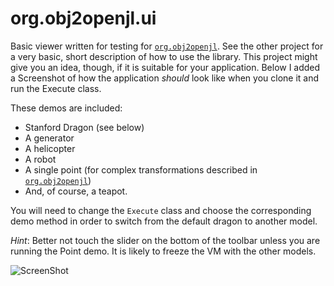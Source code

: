 org.obj2openjl.ui
=================

Basic viewer written for testing for [``org.obj2openjl``](https://github.com/miffels/org.obj2openjl). See the other project for a very basic, short description of how to use the library. This project might give you an idea, though, if it is suitable for your application. Below I added a Screenshot of how the application _should_ look like when you clone it and run the Execute class.

These demos are included:

* Stanford Dragon (see below)
* A generator
* A helicopter
* A robot
* A single point (for complex transformations described in [``org.obj2openjl``](https://github.com/miffels/org.obj2openjl))
* And, of course, a teapot.

You will need to change the ``Execute`` class and choose the corresponding demo method in order to switch from the default dragon to another model.

*Hint*: Better not touch the slider on the bottom of the toolbar unless you are running the Point demo. It is likely to freeze the VM with the other models.

![ScreenShot](https://raw.github.com/miffels/org.obj2openjl.ui/master/img/screenshot.png)
